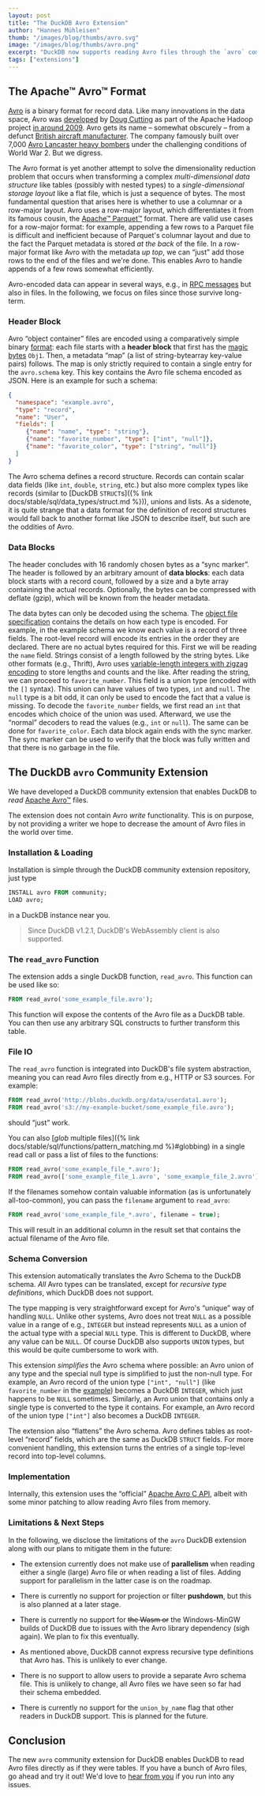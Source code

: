 ```yaml
---
layout: post
title: "The DuckDB Avro Extension"
author: "Hannes Mühleisen"
thumb: "/images/blog/thumbs/avro.svg"
image: "/images/blog/thumbs/avro.png"
excerpt: "DuckDB now supports reading Avro files through the `avro` community extension."
tags: ["extensions"]
---
```


## The Apache™ Avro™ Format

[Avro](https://avro.apache.org) is a binary format for record data. Like many innovations in the data space, Avro was [developed](https://vimeo.com/7362534) by [Doug Cutting](https://en.wikipedia.org/wiki/Doug_Cutting) as part of the Apache Hadoop project [in around 2009](https://github.com/apache/hadoop/commit/8296413d4988c08343014c6808a30e9d5e441bfc). Avro gets its name – somewhat obscurely – from a defunct [British aircraft manufacturer](https://en.wikipedia.org/wiki/Avro). The company famously built over 7,000 [Avro Lancaster heavy bombers](https://en.wikipedia.org/wiki/Avro_Lancaster) under the challenging conditions of World War 2. But we digress.

The Avro format is yet another attempt to solve the dimensionality reduction problem that occurs when transforming a complex *multi-dimensional data structure* like tables (possibly with nested types) to a *single-dimensional storage layout* like a flat file, which is just a sequence of bytes. The most fundamental question that arises here is whether to use a columnar or a row-major layout. Avro uses a row-major layout, which differentiates it from its famous cousin, the [Apache™ Parquet™](https://parquet.apache.org) format. There are valid use cases for a row-major format: for example, appending a few rows to a Parquet file is difficult and inefficient because of Parquet's columnar layout and due to the fact the Parquet metadata is stored *at the back* of the file. In a row-major format like Avro with the metadata *up top*, we can “just” add those rows to the end of the files and we're done. This enables Avro to handle appends of a few rows somewhat efficiently.

Avro-encoded data can appear in several ways, e.g., in [RPC messages](https://en.wikipedia.org/wiki/Remote_procedure_call) but also in files. In the following, we focus on files since those survive long-term.

### Header Block

Avro “object container” files are encoded using a comparatively simple binary [format](https://avro.apache.org/docs/++version++/specification/#object-container-files): each file starts with a **header block** that first has the [magic bytes](https://en.wikipedia.org/wiki/List_of_file_signatures) `Obj1`. Then, a metadata “map” (a list of string-bytearray key-value pairs) follows. The map is only strictly required to contain a single entry for the `avro.schema` key. This key contains the Avro file schema encoded as JSON. Here is an example for such a schema:

```json
{
  "namespace": "example.avro",
  "type": "record",
  "name": "User",
  "fields": [
     {"name": "name", "type": "string"},
     {"name": "favorite_number", "type": ["int", "null"]},
     {"name": "favorite_color", "type": ["string", "null"]}
  ]
}
```

The Avro schema defines a record structure. Records can contain scalar data fields (like `int`, `double`, `string`, etc.) but also more complex types like records (similar to [DuckDB `STRUCT`s]({% link docs/stable/sql/data_types/struct.md %})), unions and lists. As a sidenote, it is quite strange that a data format for the definition of record structures would fall back to another format like JSON to describe itself, but such are the oddities of Avro.

### Data Blocks

The header concludes with 16 randomly chosen bytes as a “sync marker”. The header is followed by an arbitrary amount of **data blocks**: each data block starts with a record count, followed by a size and a byte array containing the actual records. Optionally, the bytes can be compressed with deflate (gzip), which will be known from the header metadata.

The data bytes can only be decoded using the schema. The [object file specification](https://avro.apache.org/docs/++version++/specification/#object-container-files) contains the details on how each type is encoded. For example, in the example schema we know each value is a record of three fields. The root-level record will encode its entries in the order they are declared. There are no actual bytes required for this. First we will be reading the `name` field. Strings consist of a length followed by the string bytes. Like other formats (e.g., Thrift), Avro uses [variable-length integers with zigzag encoding](https://en.wikipedia.org/wiki/Variable-length_quantity#Zigzag_encoding) to store lengths and counts and the like. After reading the string, we can proceed to `favorite_number`. This field is a union type (encoded with the `[]` syntax). This union can have values of two types, `int` and `null`. The `null` type is a bit odd, it can only be used to encode the fact that a value is missing. To decode the `favorite_number` fields, we first read an `int` that encodes which choice of the union was used. Afterward, we use the “normal” decoders to read the values (e.g., `int` or `null`). The same can be done for `favorite_color`. Each data block again ends with the sync marker. The sync marker can be used to verify that the block was fully written and that there is no garbage in the file.

## The DuckDB `avro` Community Extension

We have developed a DuckDB community extension that enables DuckDB to *read* [Apache Avro™](https://avro.apache.org) files.

The extension does not contain Avro *write* functionality. This is on purpose, by not providing a writer we hope to decrease the amount of Avro files in the world over time.

### Installation & Loading

Installation is simple through the DuckDB community extension repository, just type

```sql
INSTALL avro FROM community;
LOAD avro;
```

in a DuckDB instance near you.

> Since DuckDB v1.2.1, DuckDB's WebAssembly client is also supported.

### The `read_avro` Function

The extension adds a single DuckDB function, `read_avro`. This function can be used like so:

```sql
FROM read_avro('some_example_file.avro');
```

This function will expose the contents of the Avro file as a DuckDB table. You can then use any arbitrary SQL constructs to further transform this table.

### File IO

The `read_avro` function is integrated into DuckDB's file system abstraction, meaning you can read Avro files directly from e.g., HTTP or S3 sources. For example:

```sql
FROM read_avro('http://blobs.duckdb.org/data/userdata1.avro');
FROM read_avro('s3://my-example-bucket/some_example_file.avro');
```

should “just” work.

You can also [*glob* multiple files]({% link docs/stable/sql/functions/pattern_matching.md %}#globbing) in a single read call or pass a list of files to the functions:

```sql
FROM read_avro('some_example_file_*.avro');
FROM read_avro(['some_example_file_1.avro', 'some_example_file_2.avro']);
```

If the filenames somehow contain valuable information (as is unfortunately all-too-common), you can pass the `filename` argument to `read_avro`:

```sql
FROM read_avro('some_example_file_*.avro', filename = true);
```

This will result in an additional column in the result set that contains the actual filename of the Avro file.

### Schema Conversion

This extension automatically translates the Avro Schema to the DuckDB schema. *All* Avro types can be translated, except for *recursive type definitions*, which DuckDB does not support.

The type mapping is very straightforward except for Avro's “unique” way of handling `NULL`. Unlike other systems, Avro does not treat `NULL` as a possible value in a range of e.g., `INTEGER` but instead represents `NULL` as a union of the actual type with a special `NULL` type. This is different to DuckDB, where any value can be `NULL`. Of course DuckDB also supports `UNION` types, but this would be quite cumbersome to work with.

This extension *simplifies* the Avro schema where possible: an Avro union of any type and the special null type is simplified to just the non-null type. For example, an Avro record of the union type `["int", "null"]` (like `favorite_number` in the [example](#header-block)) becomes a DuckDB `INTEGER`, which just happens to be `NULL` sometimes. Similarly, an Avro union that contains only a single type is converted to the type it contains. For example, an Avro record of the union type `["int"]` also becomes a DuckDB `INTEGER`.

The extension also “flattens” the Avro schema. Avro defines tables as root-level “record” fields, which are the same as DuckDB `STRUCT` fields. For more convenient handling, this extension turns the entries of a single top-level record into top-level columns.

### Implementation

Internally, this extension uses the “official” [Apache Avro C API](https://avro.apache.org/docs/++version++/api/c/), albeit with some minor patching to allow reading Avro files from memory.

### Limitations & Next Steps

In the following, we disclose the limitations of the `avro` DuckDB extension along with our plans to mitigate them in the future:

* The extension currently does not make use of **parallelism** when reading either a single (large) Avro file or when reading a list of files. Adding support for parallelism in the latter case is on the roadmap.

* There is currently no support for projection or filter **pushdown**, but this is also planned at a later stage.

* There is currently no support for ~~the Wasm or~~ the Windows-MinGW builds of DuckDB due to issues with the Avro library dependency (sigh again). We plan to fix this eventually.

* As mentioned above, DuckDB cannot express recursive type definitions that Avro has. This is unlikely to ever change.

* There is no support to allow users to provide a separate Avro schema file. This is unlikely to change, all Avro files we have seen so far had their schema embedded.

* There is currently no support for the `union_by_name` flag that other readers in DuckDB support. This is planned for the future.

## Conclusion

The new `avro` community extension for DuckDB enables DuckDB to read Avro files directly as if they were tables. If you have a bunch of Avro files, go ahead and try it out! We'd love to [hear from you](https://github.com/hannes/duckdb_avro/issues) if you run into any issues.
